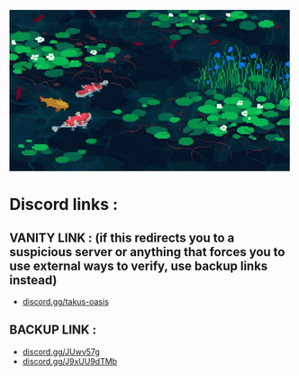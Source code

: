 ![til](https://github.com/YukiAdria/Discord/blob/Resources/a_b3aeb7b8e2108c486b12605bcda43c26.gif)
# Discord links : 


## VANITY LINK : (if this redirects you to a suspicious server or anything that forces you to use external ways to verify, use backup links instead)
- [discord.gg/takus-oasis](https://discord.com/invite/takus-oasis)


## BACKUP LINK :
- [discord.gg/JUwv57g](https://discord.com/invite/JUwv57g)
- [discord.gg/J9xUU9dTMb](https://discord.com/invite/J9xUU9dTMb)

